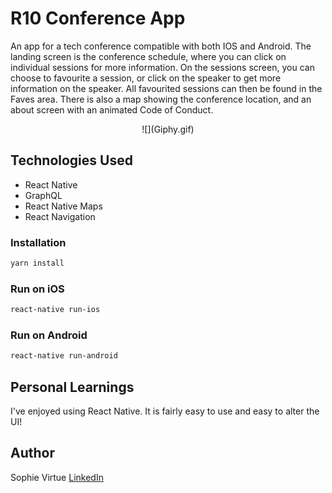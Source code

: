 # R10 Conference App

An app for a tech conference compatible with both IOS and Android.  The landing screen is the conference schedule, where you can click on individual sessions for more information.  On the sessions screen, you can choose to favourite a session, or click on the speaker to get more information on the speaker.  All favourited sessions can then be found in the Faves area.  There is also a map showing the conference location, and an about screen with an animated Code of Conduct.

<p align='center'>
![](Giphy.gif)
</p>

## Technologies Used

- React Native
- GraphQL 
- React Native Maps
- React Navigation

### Installation

```bash
yarn install
```

### Run on iOS

```bash
react-native run-ios
```

### Run on Android

```bash
react-native run-android
```

## Personal Learnings

I've enjoyed using React Native.  It is fairly easy to use and easy to alter the UI!

## Author

Sophie Virtue [LinkedIn](https://www.linkedin.com/in/sophie-virtue-65467849/)